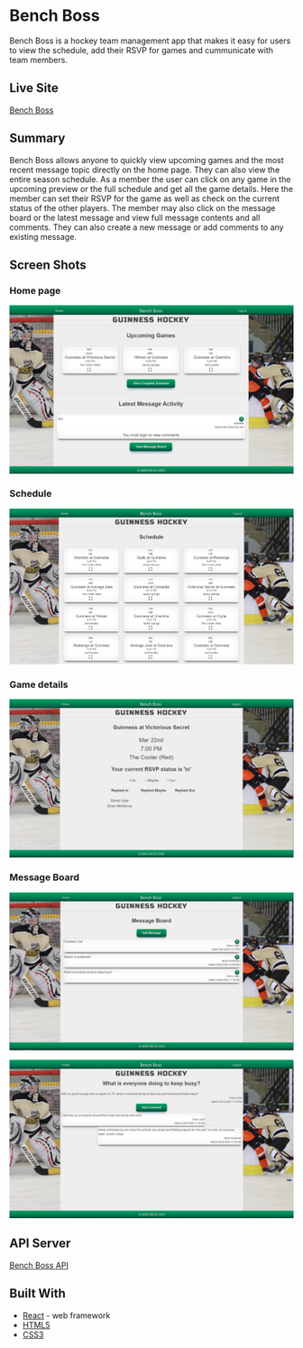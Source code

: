 # Bench Boss

Bench Boss is a hockey team management app that makes it easy for users to view the schedule, add their RSVP for games and cummunicate with team members. 

## Live Site
[Bench Boss](https://benchboss.now.sh/)

## Summary

Bench Boss allows anyone to quickly view upcoming games and the most recent message topic directly on the home page. They can also view the entire season schedule. As a member the user can click on any game in the upcoming preview or the full schedule and get all the game details. Here the member can set their RSVP for the game as well as check on the current status of the other players. The member may also click on the message board or the latest message and view full message contents and all comments. They can also create a new message or add comments to any existing message. 

## Screen Shots

### Home page
![bench boss home page](https://github.com/bmckenna1982/benchboss/raw/master/images/homePage.PNG "Bench Boss Home Page")

### Schedule
![bench boss schedule](https://github.com/bmckenna1982/benchboss/raw/master/images/schedule.PNG "Bench Boss Schedule")

### Game details
![bench boss game details](https://github.com/bmckenna1982/benchboss/raw/master/images/gameDetails.PNG "Bench Boss Game Details")

### Message Board
![bench boss message board](https://github.com/bmckenna1982/benchboss/raw/master/images/messageBoard.PNG "Bench Boss Message Board")

![bench boss message](https://github.com/bmckenna1982/benchboss/raw/master/images/message.PNG "Bench Boss Message")



## API Server

[Bench Boss API](https://github.com/bmckenna1982/benchboss-api)

## Built With

* [React](https://reactjs.org/) - web framework
* [HTML5](https://developer.mozilla.org/en-US/docs/Web/Guide/HTML/HTML5)
* [CSS3](https://developer.mozilla.org/en-US/docs/Archive/CSS3)

